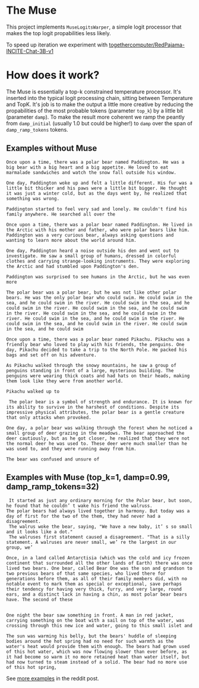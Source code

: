 # The Muse

This project implements `MuseLogitsWarper`, a simple logit processor that makes the top logit propabilities less likely.

To speed up iteration we experiment with [togethercomputer/RedPajama-INCITE-Chat-3B-v1](https://huggingface.co/togethercomputer/RedPajama-INCITE-Chat-3B-v1)

# How does it work?

The Muse is essentially a top-k constrained temperature processor. It's inserted into the typical logit processing chain, sitting between Temperature and TopK.  It's job is to make the output a little more creative by reducing the propabilities of the most probable tokens (parameter `top_k`) by a little bit (parameter `damp`).  To make the result more coherent we ramp the peantly from `damp_initial` (usually 1.0 but could be higher!) to `damp` over the span of `damp_ramp_tokens` tokens.

## Examples without Muse 

```
Once upon a time, there was a polar bear named Paddington. He was a big bear with a big heart and a big appetite. He loved to eat marmalade sandwiches and watch the snow fall outside his window.

One day, Paddington woke up and felt a little different. His fur was a little bit thicker and his paws were a little bit bigger. He thought it was just a winter cold, but as the days went by, he realized that something was wrong.

Paddington started to feel very sad and lonely. He couldn't find his family anywhere. He searched all over the
```

```
Once upon a time, there was a polar bear named Paddington. He lived in the Arctic with his mother and father, who were polar bears like him. Paddington was a very curious bear, always asking questions and wanting to learn more about the world around him.

One day, Paddington heard a noise outside his den and went out to investigate. He saw a small group of humans, dressed in colorful clothes and carrying strange-looking instruments. They were exploring the Arctic and had stumbled upon Paddington's den.

Paddington was surprised to see humans in the Arctic, but he was even more
```

```
The polar bear was a polar bear, but he was not like other polar bears. He was the only polar bear who could swim. He could swim in the sea, and he could swim in the river. He could swim in the sea, and he could swim in the river. He could swim in the sea, and he could swim in the river. He could swim in the sea, and he could swim in the river. He could swim in the sea, and he could swim in the river. He could swim in the sea, and he could swim in the river. He could swim in the sea, and he could swim
```


```
Once upon a time, there was a polar bear named Pikachu. Pikachu was a friendly bear who loved to play with his friends, the penguins. One day, Pikachu decided to take a trip to the North Pole. He packed his bags and set off on his adventure.

As Pikachu walked through the snowy mountains, he saw a group of penguins standing in front of a large, mysterious building. The penguins were wearing thick coats and had hats on their heads, making them look like they were from another world.

Pikachu walked up to
```


```
 The polar bear is a symbol of strength and endurance. It is known for its ability to survive in the harshest of conditions. Despite its impressive physical attributes, the polar bear is a gentle creature that only attacks when provoked.

One day, a polar bear was walking through the forest when he noticed a small group of deer grazing in the meadows. The bear approached the deer cautiously, but as he got closer, he realized that they were not the normal deer he was used to. These deer were much smaller than he was used to, and they were running away from him.

The bear was confused and unsure of
```

## Examples with Muse (top_k=1, damp=0.99, damp_ramp_tokens=32)

```
 It started as just any ordinary morning for the Polar bear, but soon, he found that he couldn’ t wake his friend the walruss.
The polar bears had always lived together in harmony. But today was a day of first for the two of the them, they had never had a disagreement. 
 The walrus woke the bear, saying, "We have a new baby, it’ s so small and it looks like a dot."
 The walruses first statement caused a disagreement. "That is a silly statement. A walruses are never small, we’ re the largest in our group, we’
```

``` Polar Bears: A Story
Once, in a land called Antarctisia (which was the cold and icy frozen continent that surrounded all the other lands of Earth) there was once lived two bears. One bear, called Bear One was the son and grandson to two previous bears of that same species, who lived there for generations before them, as all of their family members did, with no notable event to mark them as special or exceptional, save perhaps their tendency for having very thick, furry, and very large, round ears, and a distinct lack in having a chin, as most polar bear bears have. The second of these
```

``` It is winter and a group polar bear has been living their life by a small island. The weather has become very bad, the sea ice is starting melting. They have to move north and start hunting seals again to keep them from getting starving to die in this new environment, and to give their babies the chance of growing. But it's so hard for the bear cub to cross through this new sea.

One night the bear saw something in front. A man in red jacket, carrying something on the boat with a sail on top of the water, was crossing through this new ice and water, going to this small islet and
```

``` The sun had risen high above a snow-crowned mount and shone down through a veil that was slowly being blown aside. A solitary polar fox stood at its base.
The sun was warming his belly, but the bears' huddle of sleeping bodies around the hot spring had no need for such warmth as the water's heat would provide them with enough. The bears had grown used of this hot water, which was now flowing slower than ever before, as it had become so warm it no more retained heat than water itself, but had now turned to steam instead of a solid. The bear had no more use of this hot spring,
```

See [more examples](https://www.reddit.com/r/LocalLLaMA/comments/15ffzw5/presenting_the_muse_a_logit_sampler_that_makes/) in the reddit post.